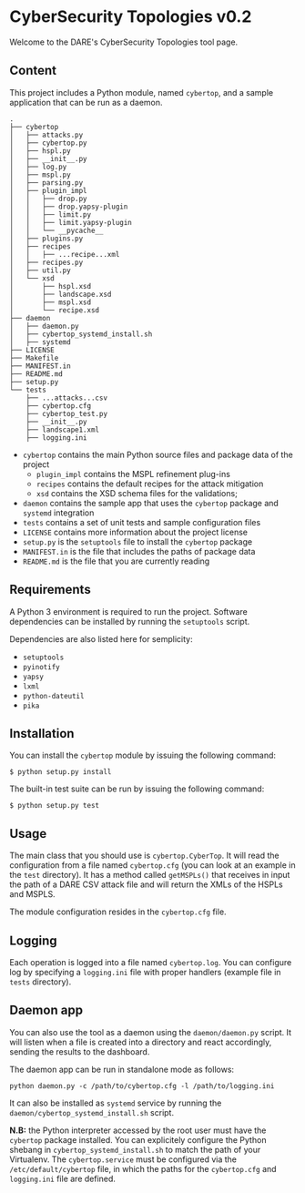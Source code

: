 # CyberSecurity Topologies v0.2

Welcome to the DARE's CyberSecurity Topologies tool page.

## Content

This project includes a Python module, named `cybertop`, and a sample
application that can be run as a daemon.
```
.
├── cybertop
│   ├── attacks.py
│   ├── cybertop.py
│   ├── hspl.py
│   ├── __init__.py
│   ├── log.py
│   ├── mspl.py
│   ├── parsing.py
│   ├── plugin_impl
│   │   ├── drop.py
│   │   ├── drop.yapsy-plugin
│   │   ├── limit.py
│   │   ├── limit.yapsy-plugin
│   │   └── __pycache__
│   ├── plugins.py
│   ├── recipes
│   │   ├── ...recipe...xml
│   ├── recipes.py
│   ├── util.py
│   └── xsd
│       ├── hspl.xsd
│       ├── landscape.xsd
│       ├── mspl.xsd
│       └── recipe.xsd
├── daemon
│   ├── daemon.py
│   ├── cybertop_systemd_install.sh
│   ├── systemd
├── LICENSE
├── Makefile
├── MANIFEST.in
├── README.md
├── setup.py
└── tests
    ├── ...attacks...csv
    ├── cybertop.cfg
    ├── cybertop_test.py
    ├── __init__.py
    ├── landscape1.xml
    ├── logging.ini
```

- `cybertop` contains the main Python source files and package data of the project
	- `plugin_impl` contains the MSPL refinement plug-ins
	- `recipes` contains the default recipes for the attack mitigation
	- `xsd` contains the XSD schema files for the validations;
- `daemon` contains the sample app that uses the `cybertop` package and `systemd` integration
- `tests` contains a set of unit tests and sample configuration files
- `LICENSE` contains more information about the project license
- `setup.py` is the `setuptools` file to install the `cybertop` package
- `MANIFEST.in` is the file that includes the paths of package data
- `README.md` is the file that you are currently reading

## Requirements

A Python 3 environment is required to run the project. Software dependencies
can be installed by running the `setuptools` script.

Dependencies are also listed here for semplicity:

- `setuptools`
- `pyinotify`
- `yapsy`
- `lxml`
- `python-dateutil`
- `pika`

## Installation

You can install the `cybertop` module by issuing the following command:
```
$ python setup.py install
```

The built-in test suite can be run by issuing the following command:
```
$ python setup.py test
```

## Usage

The main class that you should use is `cybertop.CyberTop`.
It will read the configuration from a file named `cybertop.cfg` (you can look at an example in the `test` directory).
It has a method called `getMSPLs()` that receives in input the path of a DARE CSV attack file and will return the XMLs of the HSPLs and MSPLS.

The module configuration resides in the `cybertop.cfg` file.

## Logging
Each operation is logged into a file named `cybertop.log`. You can configure log by specifying a
`logging.ini` file with proper handlers (example file in `tests` directory).

## Daemon app

You can also use the tool as a daemon using the `daemon/daemon.py` script. It will listen when a file is created into a directory and react accordingly, sending the results to the dashboard. 

The daemon app can be run in standalone mode as follows:
```
python daemon.py -c /path/to/cybertop.cfg -l /path/to/logging.ini
```

It can also be installed as `systemd` service by running the `daemon/cybertop_systemd_install.sh` script.

**N.B:** the Python interpreter accessed by the root user must have the `cybertop` package installed. You can explicitely configure the Python shebang in `cybertop_systemd_install.sh` to
match the path of your Virtualenv.
The `cybertop.service` must be configured via the `/etc/default/cybertop` file, in which the paths for the `cybertop.cfg` and `logging.ini` file are defined.
